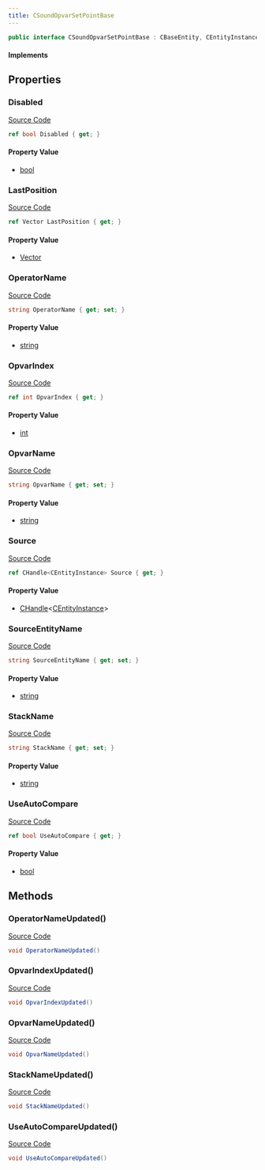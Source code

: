 ```yaml
---
title: CSoundOpvarSetPointBase
---
```


```csharp
public interface CSoundOpvarSetPointBase : CBaseEntity, CEntityInstance, ISchemaClass<CEntityInstance>, ISchemaClass<CBaseEntity>, ISchemaClass<CSoundOpvarSetPointBase>, ISchemaField, ISchemaClass, INativeHandle
```

#### Implements

## Properties

### Disabled

[Source Code](https://github.com/swiftly-solution/swiftlys2/blob/main/managed/src/SwiftlyS2.Generated/Schemas/Interfaces/CSoundOpvarSetPointBase.cs#L17)

```csharp
ref bool Disabled { get; }
```

#### Property Value

- [bool](https://learn.microsoft.com/dotnet/api/system.boolean)

### LastPosition

[Source Code](https://github.com/swiftly-solution/swiftlys2/blob/main/managed/src/SwiftlyS2.Generated/Schemas/Interfaces/CSoundOpvarSetPointBase.cs#L23)

```csharp
ref Vector LastPosition { get; }
```

#### Property Value

- [Vector](/docs/api/shared/natives/vector)

### OperatorName

[Source Code](https://github.com/swiftly-solution/swiftlys2/blob/main/managed/src/SwiftlyS2.Generated/Schemas/Interfaces/CSoundOpvarSetPointBase.cs#L27)

```csharp
string OperatorName { get; set; }
```

#### Property Value

- [string](https://learn.microsoft.com/dotnet/api/system.string)

### OpvarIndex

[Source Code](https://github.com/swiftly-solution/swiftlys2/blob/main/managed/src/SwiftlyS2.Generated/Schemas/Interfaces/CSoundOpvarSetPointBase.cs#L31)

```csharp
ref int OpvarIndex { get; }
```

#### Property Value

- [int](https://learn.microsoft.com/dotnet/api/system.int32)

### OpvarName

[Source Code](https://github.com/swiftly-solution/swiftlys2/blob/main/managed/src/SwiftlyS2.Generated/Schemas/Interfaces/CSoundOpvarSetPointBase.cs#L29)

```csharp
string OpvarName { get; set; }
```

#### Property Value

- [string](https://learn.microsoft.com/dotnet/api/system.string)

### Source

[Source Code](https://github.com/swiftly-solution/swiftlys2/blob/main/managed/src/SwiftlyS2.Generated/Schemas/Interfaces/CSoundOpvarSetPointBase.cs#L19)

```csharp
ref CHandle<CEntityInstance> Source { get; }
```

#### Property Value

- [CHandle](/docs/api/shared/natives/chandle-1)<[CEntityInstance](/docs/api/shared/schemadefinitions/centityinstance)>

### SourceEntityName

[Source Code](https://github.com/swiftly-solution/swiftlys2/blob/main/managed/src/SwiftlyS2.Generated/Schemas/Interfaces/CSoundOpvarSetPointBase.cs#L21)

```csharp
string SourceEntityName { get; set; }
```

#### Property Value

- [string](https://learn.microsoft.com/dotnet/api/system.string)

### StackName

[Source Code](https://github.com/swiftly-solution/swiftlys2/blob/main/managed/src/SwiftlyS2.Generated/Schemas/Interfaces/CSoundOpvarSetPointBase.cs#L25)

```csharp
string StackName { get; set; }
```

#### Property Value

- [string](https://learn.microsoft.com/dotnet/api/system.string)

### UseAutoCompare

[Source Code](https://github.com/swiftly-solution/swiftlys2/blob/main/managed/src/SwiftlyS2.Generated/Schemas/Interfaces/CSoundOpvarSetPointBase.cs#L33)

```csharp
ref bool UseAutoCompare { get; }
```

#### Property Value

- [bool](https://learn.microsoft.com/dotnet/api/system.boolean)

## Methods

### OperatorNameUpdated()

[Source Code](https://github.com/swiftly-solution/swiftlys2/blob/main/managed/src/SwiftlyS2.Generated/Schemas/Interfaces/CSoundOpvarSetPointBase.cs#L36)

```csharp
void OperatorNameUpdated()
```

### OpvarIndexUpdated()

[Source Code](https://github.com/swiftly-solution/swiftlys2/blob/main/managed/src/SwiftlyS2.Generated/Schemas/Interfaces/CSoundOpvarSetPointBase.cs#L38)

```csharp
void OpvarIndexUpdated()
```

### OpvarNameUpdated()

[Source Code](https://github.com/swiftly-solution/swiftlys2/blob/main/managed/src/SwiftlyS2.Generated/Schemas/Interfaces/CSoundOpvarSetPointBase.cs#L37)

```csharp
void OpvarNameUpdated()
```

### StackNameUpdated()

[Source Code](https://github.com/swiftly-solution/swiftlys2/blob/main/managed/src/SwiftlyS2.Generated/Schemas/Interfaces/CSoundOpvarSetPointBase.cs#L35)

```csharp
void StackNameUpdated()
```

### UseAutoCompareUpdated()

[Source Code](https://github.com/swiftly-solution/swiftlys2/blob/main/managed/src/SwiftlyS2.Generated/Schemas/Interfaces/CSoundOpvarSetPointBase.cs#L39)

```csharp
void UseAutoCompareUpdated()
```

